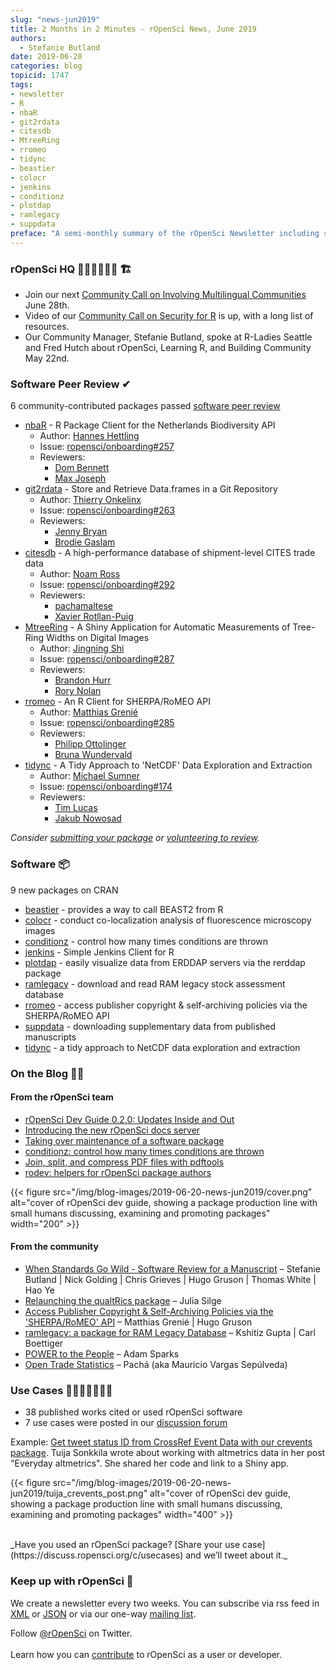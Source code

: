 ```yaml
---
slug: "news-jun2019"
title: 2 Months in 2 Minutes - rOpenSci News, June 2019
authors:
  - Stefanie Butland
date: 2019-06-20
categories: blog
topicid: 1747
tags:
- newsletter
- R
- nbaR
- git2rdata
- citesdb
- MtreeRing
- rromeo
- tidync
- beastier
- colocr
- jenkins
- conditionz
- plotdap
- ramlegacy
- suppdata
preface: "A semi-monthly summary of the rOpenSci Newsletter including software reviews, packages on CRAN, use cases, posts from staff and community, and events. April 29 to June 10, 2019"
---
```

### rOpenSci HQ 👨🏽‍💻👩🏼‍💻 🏗️

*   Join our next [Community Call on Involving Multilingual Communities](/commcalls/2019-06-28/) June 28th.
*   Video of our [Community Call on Security for R](/commcalls/2019-05-07/) is up, with a long list of resources.
*   Our Community Manager,  Stefanie Butland, spoke at R-Ladies Seattle and Fred Hutch about rOpenSci, Learning R, and Building Community May 22nd.


### Software Peer Review ✔

6  community-contributed packages passed [software peer review](/software-review/)

* [nbaR](https://docs.ropensci.org/nbaR/) - R Package Client for the Netherlands Biodiversity API
    * Author: [Hannes Hettling](https://github.com/hettling)
    * Issue: [ropensci/onboarding#257](https://github.com/ropensci/onboarding/issues/257)
   * Reviewers:
        * [Dom Bennett](https://github.com/DomBennett)
        * [Max Joseph](https://github.com/mbjoseph)
* [git2rdata](https://docs.ropensci.org/git2rdata/) - Store and Retrieve Data.frames in a Git Repository
    * Author: [Thierry Onkelinx](https://github.com/ThierryO)
    * Issue: [ropensci/onboarding#263](https://github.com/ropensci/onboarding/issues/263)
   * Reviewers:
        * [Jenny Bryan](https://github.com/jennybc)
        * [Brodie Gaslam](https://github.com/brodieG)
* [citesdb](https://docs.ropensci.org/citesdb/) - A high-performance database of shipment-level CITES trade data
    * Author: [Noam Ross](https://github.com/noamross)
    * Issue: [ropensci/onboarding#292](https://github.com/ropensci/onboarding/issues/292)
    * Reviewers:
        * [pachamaltese](https://github.com/pachamaltese)
        * [Xavier Rotllan-Puig](https://github.com/xavi-rp)
* [MtreeRing](https://ropensci.github.io/MtreeRing/) - A Shiny Application for Automatic Measurements of Tree-Ring Widths on Digital Images
    * Author: [Jingning Shi](https://github.com/JingningShi)
    * Issue: [ropensci/onboarding#287](https://github.com/ropensci/onboarding/issues/287)
    * Reviewers:
        * [Brandon Hurr](https://github.com/bhive01)
        * [Rory Nolan](https://github.com/rorynolan)
* [rromeo](https://docs.ropensci.org/rromeo/) - An R Client for SHERPA/RoMEO API
    * Author: [Matthias Grenié](https://github.com/Rekyt)
    * Issue: [ropensci/onboarding#285](https://github.com/ropensci/onboarding/issues/285)
    * Reviewers:
        * [Philipp Ottolinger](https://github.com/ottlngr)
        * [Bruna Wundervald](https://github.com/brunaw)
* [tidync](https://docs.ropensci.org/tidync/) - A Tidy Approach to 'NetCDF' Data Exploration and Extraction
    * Author: [Michael Sumner](https://github.com/mdsumner)
    * Issue: [ropensci/onboarding#174](https://github.com/ropensci/onboarding/issues/174)
    * Reviewers:
        * [Tim Lucas](https://github.com/timcdlucas)
        * [Jakub Nowosad](https://github.com/Nowosad)        

_Consider [submitting your package](https://devguide.ropensci.org/softwarereviewintro.html) or [volunteering to review](https://devguide.ropensci.org/softwarereviewintro.html#whyreview)._


### Software 📦

9 new packages on CRAN

*   [beastier](https://docs.ropensci.org/beastier/) - provides a way to call BEAST2 from R
*   [colocr](https://cran.rstudio.com/web/packages/colocr/vignettes/using_colocr.html) - conduct co-localization analysis of fluorescence microscopy images
*   [conditionz](https://docs.ropensci.org/conditionz/) - control how many times conditions are thrown
*   [jenkins](https://docs.ropensci.org/jenkins/) - Simple Jenkins Client for R
*   [plotdap](https://cran.rstudio.com/web/packages/plotdap/vignettes/using_plotdap.html) - easily visualize data from ERDDAP servers via the rerddap package
*   [ramlegacy](https://docs.ropensci.org/ramlegacy/) - download and read RAM legacy stock assessment database
*   [rromeo](https://docs.ropensci.org/rromeo/) - access publisher copyright & self-archiving policies via the SHERPA/RoMEO API
*   [suppdata](https://cran.rstudio.com/web/packages/suppdata/vignettes/suppdata-intro.pdf) - downloading supplementary data from published manuscripts
*   [tidync](https://docs.ropensci.org/tidync/) - a tidy approach to NetCDF data exploration and extraction


### On the Blog ✍🏼

#### From the rOpenSci team

*   [rOpenSci Dev Guide 0.2.0: Updates Inside and Out](/blog/2019/05/16/dev-guide-update/)
*   [Introducing the new rOpenSci docs server](/technotes/2019/06/07/ropensci-docs/)
*   [Taking over maintenance of a software package](/blog/2019/06/12/taking-over-maint/)
*   [conditionz: control how many times conditions are thrown](/technotes/2019/04/24/conditionz/)
*   [Join, split, and compress PDF files with pdftools](/technotes/2019/04/24/pdftools-22/)
*   [rodev: helpers for rOpenSci package authors](/technotes/2019/05/21/rodev/)


{{< figure src="/img/blog-images/2019-06-20-news-jun2019/cover.png" alt="cover of rOpenSci dev guide, showing a package production line with small humans discussing, examining and promoting packages" width="200" >}}



#### From the community

*   [When Standards Go Wild - Software Review for a Manuscript](/blog/2019/04/18/wild-standards/) – Stefanie Butland | Nick Golding | Chris Grieves | Hugo Gruson | Thomas White | Hao Ye
*   [Relaunching the qualtRics package](/blog/2019/04/30/qualtrics-relaunch/) – Julia Silge
*   [Access Publisher Copyright & Self-Archiving Policies via the 'SHERPA/RoMEO' API](/blog/2019/06/04/rromeo/) – Matthias Grenié | Hugo Gruson
*   [ramlegacy: a package for RAM Legacy Database](/blog/2019/05/28/ramlegacy/) – Kshitiz Gupta | Carl Boettiger
*   [POWER to the People](/blog/2019/05/14/nasapower/) – Adam Sparks
*   [Open Trade Statistics](/blog/2019/05/09/tradestatistics/) – Pachá (aka Mauricio Vargas Sepúlveda)


### Use Cases 📝🙋🏽‍♀️🙋🏻‍♂️

*   38 published works cited or used rOpenSci software
*   7 use cases were posted in our [discussion forum](https://discuss.ropensci.org/c/usecases)

Example: [Get tweet status ID from CrossRef Event Data with our crevents package](https://discuss.ropensci.org/t/get-tweet-status-id-from-crossref-event-data-with-crevents/1665). Tuija Sonkkila wrote about working with altmetrics data in her post "Everyday altmetrics". She shared her code and link to a Shiny app.

{{< figure src="/img/blog-images/2019-06-20-news-jun2019/tuija_crevents_post.png" alt="cover of rOpenSci dev guide, showing a package production line with small humans discussing, examining and promoting packages" width="400" >}}

<br/>
_Have you used an rOpenSci package? [Share your use case](https://discuss.ropensci.org/c/usecases) and we’ll tweet about it._


### Keep up with rOpenSci 📣

We create a newsletter every two weeks. You can subscribe via rss feed in [XML](https://news.ropensci.org/feed.xml) or [JSON](https://news.ropensci.org/feed.json) or via our one-way [mailing list](/#subscribe).

Follow [@rOpenSci](https://twitter.com/ropensci) on Twitter.
<br/><br/>
Learn how you can [contribute](https://devguide.ropensci.org/contributingguide.html) to rOpenSci as a user or developer.
